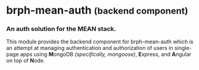 # brph-mean-auth <small>(backend component)</small>
### An auth solution for the MEAN stack.

This module provides the backend component for brph-mean-auth which is an attempt at managing authentication and
authorization of users in single-page apps using **M**ongoDB *(specifically, mongoose)*, **E**xpress, and **A**ngular
on top of **N**ode.